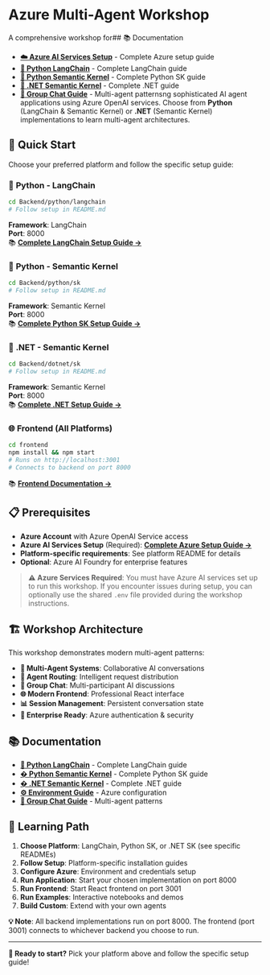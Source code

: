 # Azure Multi-Agent Workshop 

A comprehensive workshop for## 📚 Documentation

- **[☁️ Azure AI Services Setup](docs/AI_SERVICES_GUIDE.md)** - Complete Azure setup guide
- **[🐍 Python LangChain](Backend/python/langchain/README.md)** - Complete LangChain guide
- **[🐍 Python Semantic Kernel](Backend/python/sk/README.md)** - Complete Python SK guide  
- **[🔷 .NET Semantic Kernel](Backend/dotnet/sk/README.md)** - Complete .NET guide
- **[👥 Group Chat Guide](docs/GROUP_CHAT.md)** - Multi-agent patternsng sophisticated AI agent applications using Azure OpenAI services. Choose from **Python** (LangChain & Semantic Kernel) or **.NET** (Semantic Kernel) implementations to learn multi-agent architectures.

## 🚀 Quick Start

Choose your preferred platform and follow the specific setup guide:

### 🐍 **Python - LangChain**
```bash
cd Backend/python/langchain
# Follow setup in README.md
```
**Framework**: LangChain  
**Port**: 8000  
📚 **[Complete LangChain Setup Guide →](Backend/python/langchain/README.md)**

### 🐍 **Python - Semantic Kernel**
```bash
cd Backend/python/sk
# Follow setup in README.md  
```
**Framework**: Semantic Kernel  
**Port**: 8000  
📚 **[Complete Python SK Setup Guide →](Backend/python/sk/README.md)**

### 🔷 **.NET - Semantic Kernel**  
```bash
cd Backend/dotnet/sk
# Follow setup in README.md
```
**Framework**: Semantic Kernel  
**Port**: 8000  
📚 **[Complete .NET Setup Guide →](Backend/dotnet/sk/README.md)**

### 🌐 **Frontend** (All Platforms)
```bash
cd frontend
npm install && npm start
# Runs on http://localhost:3001
# Connects to backend on port 8000
```
📚 **[Frontend Documentation →](frontend/PROFESSIONAL_UI_README.md)**

## 📋 Prerequisites

- **Azure Account** with Azure OpenAI Service access
- **Azure AI Services Setup** (Required): **[Complete Azure Setup Guide →](docs/AI_SERVICES_GUIDE.md)**
- **Platform-specific requirements**: See platform README for details
- **Optional**: Azure AI Foundry for enterprise features

> **⚠️ Azure Services Required**: You must have Azure AI services set up to run this workshop. If you encounter issues during setup, you can optionally use the shared `.env` file provided during the workshop instructions.

## 🏗️ Workshop Architecture

This workshop demonstrates modern multi-agent patterns:

- **🤖 Multi-Agent Systems**: Collaborative AI conversations
- **🔄 Agent Routing**: Intelligent request distribution  
- **💬 Group Chat**: Multi-participant AI discussions
- **🌐 Modern Frontend**: Professional React interface
- **📊 Session Management**: Persistent conversation state
- **🔐 Enterprise Ready**: Azure authentication & security

## 📚 Documentation

- **[🐍 Python LangChain](Backend/python/langchain/README.md)** - Complete LangChain guide
- **[� Python Semantic Kernel](Backend/python/sk/README.md)** - Complete Python SK guide  
- **[� .NET Semantic Kernel](Backend/dotnet/sk/README.md)** - Complete .NET guide
- **[⚙️ Environment Guide](docs/ENVIRONMENT_GUIDE.md)** - Azure configuration
- **[👥 Group Chat Guide](docs/GROUP_CHAT.md)** - Multi-agent patterns

## 🎯 Learning Path

1. **Choose Platform**: LangChain, Python SK, or .NET SK (see specific READMEs)
2. **Follow Setup**: Platform-specific installation guides
3. **Configure Azure**: Environment and credentials setup  
4. **Run Application**: Start your chosen implementation on port 8000
5. **Run Frontend**: Start React frontend on port 3001  
6. **Run Examples**: Interactive notebooks and demos
7. **Build Custom**: Extend with your own agents

**💡 Note**: All backend implementations run on port 8000. The frontend (port 3001) connects to whichever backend you choose to run.

---

**🚀 Ready to start?** Pick your platform above and follow the specific setup guide!